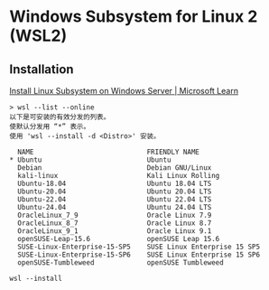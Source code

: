 # Windows Subsystem for Linux 2 (WSL2)
## Installation
[Install Linux Subsystem on Windows Server | Microsoft Learn](https://learn.microsoft.com/en-us/windows/wsl/install-on-server)

```pwsh
> wsl --list --online
以下是可安装的有效分发的列表。
使默认分发用 “*” 表示。
使用 'wsl --install -d <Distro>' 安装。

  NAME                            FRIENDLY NAME
* Ubuntu                          Ubuntu
  Debian                          Debian GNU/Linux
  kali-linux                      Kali Linux Rolling
  Ubuntu-18.04                    Ubuntu 18.04 LTS
  Ubuntu-20.04                    Ubuntu 20.04 LTS
  Ubuntu-22.04                    Ubuntu 22.04 LTS
  Ubuntu-24.04                    Ubuntu 24.04 LTS
  OracleLinux_7_9                 Oracle Linux 7.9
  OracleLinux_8_7                 Oracle Linux 8.7
  OracleLinux_9_1                 Oracle Linux 9.1
  openSUSE-Leap-15.6              openSUSE Leap 15.6
  SUSE-Linux-Enterprise-15-SP5    SUSE Linux Enterprise 15 SP5
  SUSE-Linux-Enterprise-15-SP6    SUSE Linux Enterprise 15 SP6
  openSUSE-Tumbleweed             openSUSE Tumbleweed
```
```pwsh
wsl --install
```